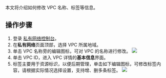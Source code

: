 本文将介绍如何修改 VPC 名称、标签等信息。

## 操作步骤
1. 登录 [私有网络控制台](https://console.cloud.tencent.com/vpc)。
2. 在**私有网络**页面顶部，选择 VPC 所属地域。
3. 单击 VPC 名称旁的编辑图标，可对 VPC 的名称进行修改。
![](https://main.qcloudimg.com/raw/e35cb4e4cc296f6fd36041074a7e5f69.png)
4. 单击 VPC ID，进入 VPC 详情的**基本信息**界面。
5. 标签主要用于资源标识，以便后期管理，单击如下编辑图标，可修改标签内容，请根据实际情况选择设置，支持增、删多条标签。 
  ![](https://main.qcloudimg.com/raw/9f1c8c7e0fb467a3b8867b52a3b71983.png)
 

